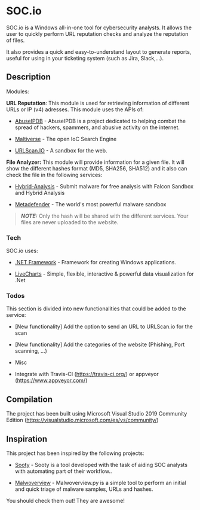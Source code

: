 # SOC.&#8203;io

  

SOC.&#8203;io is a Windows all-in-one tool for cybersecurity analysts. It allows the user to quickly perform URL reputation checks and analyze the reputation of files.

It also provides a quick and easy-to-understand layout to generate reports, useful for using in your ticketing system (such as Jira, Slack,...).

  

## Description

  

Modules:

**URL Reputation**:  This module is used for retrieving information of different URLs or IP (v4) adresses. This module uses the APIs of:

*  [AbuseIPDB](https://www.abuseipdb.com/) - AbuseIPDB is a project dedicated to helping combat the spread of hackers, spammers, and abusive activity on the internet.

*  [Maltiverse](https://maltiverse.com/) - The open IoC Search Engine

*  [URLScan.IO](https://urlscan.io/) - A sandbox for the web.

  
  
**File Analyzer:** This module will provide information for a given file. It will show the different hashes format (MD5, SHA256, SHA512) and it also can check the file in the following services:

*  [Hybrid-Analysis](https://www.hybrid-analysis.com/?lang=es) - Submit malware for free analysis with Falcon Sandbox and Hybrid Analysis

*  [Metadefender](https://metadefender.opswat.com/?lang=en) - The world's most powerful malware sandbox

>  **_NOTE:_** Only the hash will be shared with the different services. Your files are never uploaded to the website.
  

### Tech

  

SOC.&#8203;io uses:

  

*  [.NET Framework](https://dotnet.microsoft.com/download/dotnet-framework/net472) - Framework for creating Windows applications.

*  [LiveCharts](https://lvcharts.net/) - Simple, flexible, interactive & powerful data visualization for .Net

  

### Todos

This section is divided into new functionalities that could be added to the service:

- [New functionality] Add the option to send an URL to URLScan.io for the scan

- [New functionality] Add the categories of the website (Phishing, Port scanning, ...)

- Misc

- Integrate with Travis-CI (https://travis-ci.org/) or appveyor (https://www.appveyor.com/)




  
  

## Compilation

  

The project has been built using Microsoft Visual Studio 2019 Community Edition (https://visualstudio.microsoft.com/es/vs/community/)

  
  
  

## Inspiration

  

This project has been inspired by the following projects:

  

*  [Sooty](https://github.com/TheresAFewConors/Sooty) - Sooty is a tool developed with the task of aiding SOC analysts with automating part of their workflow..

*  [Malwoverview](hhttps://github.com/alexandreborges/malwoverview) - Malwoverview<nolink>.py is a simple tool to perform an initial and quick triage of malware samples, URLs and hashes.

  
  

You should check them out! They are awesome!